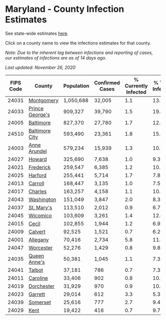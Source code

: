 # Maryland - County Infection Estimates

See state-wide estimates [here](/infections/us-md).

Click on a county name to view the infections estimates for that county.

*Note: Due to the inherent lag between infections and reporting of cases, our estimates of infections are as of 14 days ago.*

*Last updated: November 26, 2020*

|   FIPS Code |                             County |   Population |   Confirmed Cases |   % Currently Infected |   % Total Infected |
|-------------|------------------------------------|--------------|-------------------|------------------------|--------------------|
|       24031 |           [Montgomery](montgomery) |    1,050,688 |            32,005 |                    1.1 |               13.2 |
|       24033 | [Prince George's](prince-george's) |      909,327 |            39,790 |                    1.5 |               19.4 |
|       24005 |             [Baltimore](baltimore) |      827,370 |            27,780 |                    1.7 |               12.8 |
|       24510 |   [Baltimore City](baltimore-city) |      593,490 |            23,361 |                    1.8 |               15.3 |
|       24003 |       [Anne Arundel](anne-arundel) |      579,234 |            15,939 |                    1.3 |               10.7 |
|       24027 |                   [Howard](howard) |      325,690 |             7,638 |                    1.0 |                9.3 |
|       24021 |             [Frederick](frederick) |      259,547 |             6,385 |                    1.2 |               10.1 |
|       24025 |                 [Harford](harford) |      255,441 |             5,714 |                    1.7 |                7.8 |
|       24013 |                 [Carroll](carroll) |      168,447 |             3,135 |                    1.0 |                7.5 |
|       24017 |                 [Charles](charles) |      163,257 |             4,158 |                    1.1 |               10.2 |
|       24043 |           [Washington](washington) |      151,049 |             3,847 |                    2.0 |                8.3 |
|       24037 |           [St. Mary's](st.-mary's) |      113,510 |             2,012 |                    0.9 |                6.7 |
|       24045 |               [Wicomico](wicomico) |      103,609 |             3,261 |                    1.4 |               12.6 |
|       24015 |                     [Cecil](cecil) |      102,855 |             1,944 |                    1.2 |                6.9 |
|       24009 |                 [Calvert](calvert) |       92,525 |             1,521 |                    0.7 |                6.2 |
|       24001 |               [Allegany](allegany) |       70,416 |             2,734 |                    5.8 |               11.1 |
|       24047 |             [Worcester](worcester) |       52,276 |             1,429 |                    0.8 |                9.8 |
|       24035 |       [Queen Anne's](queen-anne's) |       50,381 |             1,045 |                    1.1 |                7.3 |
|       24041 |                   [Talbot](talbot) |       37,181 |               786 |                    0.7 |                7.3 |
|       24011 |               [Caroline](caroline) |       33,406 |               902 |                    0.8 |               10.7 |
|       24019 |           [Dorchester](dorchester) |       31,929 |               970 |                    0.9 |               10.8 |
|       24023 |                 [Garrett](garrett) |       29,014 |               612 |                    3.3 |                5.3 |
|       24039 |               [Somerset](somerset) |       25,616 |               777 |                    2.7 |                9.4 |
|       24029 |                       [Kent](kent) |       19,422 |               416 |                    0.7 |                9.7 |